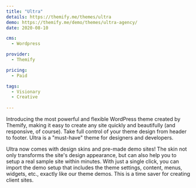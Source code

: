 ```yaml
---
title: "Ultra"
details: https://themify.me/themes/ultra
demo: https://themify.me/demo/themes/ultra-agency/
date: 2020-08-10

cms: 
  - Wordpress

provider: 
  - Themify

pricing:
  - Paid

tags:
  - Visionary
  - Creative
  
---
```


Introducing the most powerful and flexible WordPress theme created by Themify, making it easy to create any site quickly and beautifully (and responsive, of course). Take full control of your theme design from header to footer. Ultra is a "must-have" theme for designers and developers.

Ultra now comes with design skins and pre-made demo sites! The skin not only transforms the site's design appearance, but can also help you to setup a real sample site within minutes. With just a single click, you can import the demo setup that includes the theme settings, content, menus, widgets, etc., exactly like our theme demos. This is a time saver for creating client sites.